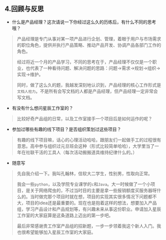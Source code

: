 ## 4.回顾与反思

- 什么是产品经理？这次请说一下你经过这么久的历练后，有什么不同的思考哦？

> 产品经理是专门从事对某一项产品进行企划、管理，着眼于用户与市场需求的职位角色，提供并执行产品策略、推动产品开发、协调产品各部门工作的角色。
>
> 经过将近一个月的产品学习，不同的思考在于，产品经理不仅仅是一个职业，也代表了一种看待问题、解决问题的思路：问题->需求->规划->组织->实现->维护。
>
> 同时，做了这么久的题，我越发深刻地认识到，产品经理的核心工作形式是`文档人柱力`。不是所有会写文档的人都是产品经理，但产品经理一定非常会写文档。

- 有没有什么想问星辰工作室的？

> 比较好奇产品组的日常，以及工作室接手一个项目后是如何运作的呢？

- 参加过哪些有趣的线下项目？是否组织策划过这些项目？

> 有趣的线下项目嘛，话心的心理活动哈哈，跟朋友们一起做手工的过程很有意思。高中参与组织过元旦班会这种（形式比较简单哈哈），大学里当了一年在社联干活的工具人（每次活动搬搬道具维持纪律什么的。）

- 随意写

> 先自我介绍一下。我叫孔翰林，信软大二学生，性别男，性取向正常。
>
> 我会一些`python`，以及学院专业课学的`c`和`Java`。大一时候做了一个小项目，是关于网络爬虫的，不过当时目的主要是拿一些报销额度买服务器呀什么的。当时做完那个项目时就在想，项目的实现其实很多情况下问题都不大，项目的idea还是最重要的。现在也是抱着这样的想法，想要加入产品组，学习产品设计和产品规划等，有兴趣未来从事这份职业。申请加入星辰工作室的大家庭算是这条道路上迈出的第一步吧。
>
> 最后非常感谢贵工作室产品组的招新题，一步一步领着我这个新人入门。我也很希望能够加入星辰工作室的大家庭。

